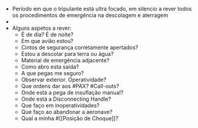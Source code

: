 - Período em que o tripulante está ultra focado, em silencio a rever todos os procedimentos de emergência na descolagem e aterragem
-
- Alguns aspetos a rever:
	- É de dia? É de noite?
	- Em que avião estou?
	- Cintos de segurança corretamente apertados?
	- Estou a descolar para terra ou água?
	- Material de emergência adjacente?
	- Como abro esta saída?
	- A que pegas me seguro?
	- Observar exterior. Operatividade?
	- Que ordens dar aos #PAX? #Call-outs?
	- Onde está a pega de insuflação manual?
	- Onde está a Disconnecting Handle?
	- Que faço em inoperatividades?
	- Que faço ao abandonar a aeronave?
	- Qual a minha #[[Posição de Choque]]?